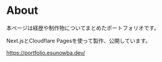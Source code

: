 # About

本ページは経歴や制作物についてまとめたポートフォリオです。

Next.jsとCloudflare Pagesを使って製作、公開しています。

https://portfolio.esunowba.dev/